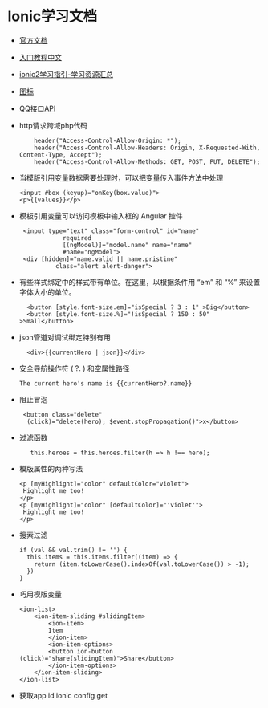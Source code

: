 # Ionic学习文档
* [官方文档](http://ionicframework.com/docs/components/#overview)

* [入门教程中文](https://yanxiaodi.gitbooks.io/ionic2-guide/content/)

* [ionic2学习指引-学习资源汇总](http://www.jianshu.com/p/836392297eb9)

* [图标](http://ionicframework.com/docs/ionicons/)

* [QQ接口API](http://wiki.open.qq.com/wiki/mobile/API%E8%B0%83%E7%94%A8%E8%AF%B4%E6%98%8E#6._.E8.BF.94.E5.9B.9E.E7.A0.81.E8.AF.B4.E6.98.8E%E3%80%82)

* http请求跨域php代码
    ```
        header("Access-Control-Allow-Origin: *");  
        header("Access-Control-Allow-Headers: Origin, X-Requested-With, Content-Type, Accept");  
        header("Access-Control-Allow-Methods: GET, POST, PUT, DELETE");  
    ```
* 当模版引用变量数据需要处理时，可以把变量传入事件方法中处理
    ```
    <input #box (keyup)="onKey(box.value)">
    <p>{{values}}</p>
    ```

* 模板引用变量可以访问模板中输入框的 Angular 控件
   ```
    <input type="text" class="form-control" id="name"
               required
               [(ngModel)]="model.name" name="name"
               #name="ngModel">
    <div [hidden]="name.valid || name.pristine"
             class="alert alert-danger">
   ```
* 有些样式绑定中的样式带有单位。在这里，以根据条件用 “em” 和 “%” 来设置字体大小的单位。
  ```
    <button [style.font-size.em]="isSpecial ? 3 : 1" >Big</button>
    <button [style.font-size.%]="!isSpecial ? 150 : 50" >Small</button>
  ```
* json管道对调试绑定特别有用
  ```
    <div>{{currentHero | json}}</div>
  ```

* 安全导航操作符 ( ?. ) 和空属性路径
    ```
    The current hero's name is {{currentHero?.name}}
    ```

* 阻止冒泡
    ```
     <button class="delete"
      (click)="delete(hero); $event.stopPropagation()">x</button>   
    ```
* 过滤函数
    ```
       this.heroes = this.heroes.filter(h => h !== hero);
    ```
* 模版属性的两种写法
    ```
    <p [myHighlight]="color" defaultColor="violet">
     Highlight me too!
    </p>
    <p [myHighlight]="color" [defaultColor]="'violet'">
     Highlight me too!
    </p>
    ```
* 搜索过滤
    ```
    if (val && val.trim() != '') {
      this.items = this.items.filter((item) => {
        return (item.toLowerCase().indexOf(val.toLowerCase()) > -1);
      })
    }
    ```
* 巧用模版变量
    ```
    <ion-list>
        <ion-item-sliding #slidingItem>
            <ion-item>
            Item
            </ion-item>
            <ion-item-options>
            <button ion-button (click)="share(slidingItem)">Share</button>
            </ion-item-options>
        </ion-item-sliding>
    </ion-list>
    ```

* 获取app id  ionic config get
